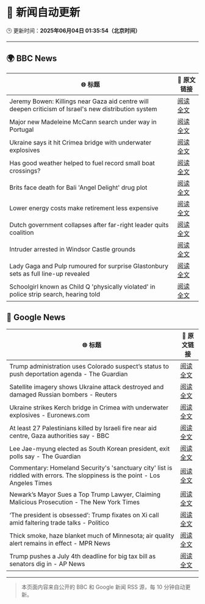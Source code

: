 # 🧠 新闻自动更新

🕒 更新时间：**2025年06月04日 01:35:54（北京时间）**

---

## 🌍 BBC News

| 🌐 标题 | 🔗 原文链接 |
|--------|-------------|
| Jeremy Bowen: Killings near Gaza aid centre will deepen criticism of Israel's new distribution system | [阅读全文](https://www.bbc.com/news/articles/c8jgk1w320lo) |
| Major new Madeleine McCann search under way in Portugal | [阅读全文](https://www.bbc.com/news/articles/cy4k1vg34wlo) |
| Ukraine says it hit Crimea bridge with underwater explosives | [阅读全文](https://www.bbc.com/news/articles/cz708lpzgxro) |
| Has good weather helped to fuel record small boat crossings? | [阅读全文](https://www.bbc.com/news/articles/cwy3vq22xqzo) |
| Brits face death for Bali 'Angel Delight' drug plot | [阅读全文](https://www.bbc.com/news/articles/cewd705yy74o) |
| Lower energy costs make retirement less expensive | [阅读全文](https://www.bbc.com/news/articles/cj42022gqzwo) |
| Dutch government collapses after far-right leader quits coalition | [阅读全文](https://www.bbc.com/news/articles/c0r1x5yyd5wo) |
| Intruder arrested in Windsor Castle grounds | [阅读全文](https://www.bbc.com/news/articles/cx2qw3jzvzeo) |
| Lady Gaga and Pulp rumoured for surprise Glastonbury sets as full line-up revealed | [阅读全文](https://www.bbc.com/news/articles/cx2jd8e6918o) |
| Schoolgirl known as Child Q 'physically violated' in police strip search, hearing told | [阅读全文](https://www.bbc.com/news/articles/cev4k0zke24o) |

## 📰 Google News

| 🌐 标题 | 🔗 原文链接 |
|--------|-------------|
| Trump administration uses Colorado suspect’s status to push deportation agenda - The Guardian | [阅读全文](https://news.google.com/rss/articles/CBMipAFBVV95cUxOZXlONEZLZklCR3kybmh1QU9fR3FDMl9PY2VOZmdpN1FDV2xXbk1fd0ZlTDg0WHJFRkZRYXNMZGtmUDhjZTF5NV8xNUZSQzdGR1lrMm1rekp6ZHEwcDIzelkzRjJVVU1ObW1JaU01TzR3QmZYNkttdFROZjZpdDN0cFdWdUR6SVpELWJHdm5QWGNFcThMOVpXZXN5SEZ0U2N2Y3lZcg?oc=5) |
| Satellite imagery shows Ukraine attack destroyed and damaged Russian bombers - Reuters | [阅读全文](https://news.google.com/rss/articles/CBMi0AFBVV95cUxOREZENXJVYW9UTlJmcDhmYnlZOXZieTJialJfdDZUdDZrZWNJM0xJaENzN2s5LVFWNXhPSlZCcVJ2aE4tZ3RxZ0RIcHNuSkYyUFNOcUF3Q3owTGtCRU1BQ1FPR3VnLVQycVgyS0RYdmRBZ2c1V1VtUjZFbHdhMU9pblNzMS1sOWdRN1U0ZFo5dUlaNExrSjBiYTlCemhMd2ZpajIzNU1tYWIxUHZyNUJWczNxdXZ4V2d3RVA3Q1U3S21kOHdZdjYwOFdVaUh6QU12?oc=5) |
| Ukraine strikes Kerch bridge in Crimea with underwater explosives - Euronews.com | [阅读全文](https://news.google.com/rss/articles/CBMiowFBVV95cUxOd2YzN3d5UlJGTGVrQ2UtWi1zRUIwbjB0eXI4MGpfNTNWR0d4WnA2Q3BIR1hMVkRXc2FNUkFJRERJVVFfRVFLWl9pQTA0VmV2cjkxWUpZN0pYTkZxcGtDb1ZNTDdlc0I2cGNCbDNPNG9uRmR3TTR2NUY1OGRMUHlCMnFjdVRKT3FDRmxCQXREelppRmU0a25pZkpSV2hoYWdCdWRZ?oc=5) |
| At least 27 Palestinians killed by Israeli fire near aid centre, Gaza authorities say - BBC | [阅读全文](https://news.google.com/rss/articles/CBMiWkFVX3lxTE9GcnczaVRlSzVvTnFMTzNvN0hFREE5c192WDk5WUlTNURjRGN5V09iVWk3Z2IxQl9aRGtPMi1yWFhQNmxrLUF4RkEtanJZTjR0b29vN2FlZXRPUdIBX0FVX3lxTFBtZmMxQThydUpzN2xwdHZSdjFCNE1kRzhmdFZRdEVhd1RDOGVVX3BjZkpENFNQRUdsWmRqSXFlVlh0TzVxYmhvdEQ4clNlc0ZNdjVtMVZYdkRkamdrV0tV?oc=5) |
| Lee Jae-myung elected as South Korean president, exit polls say - The Guardian | [阅读全文](https://news.google.com/rss/articles/CBMirAFBVV95cUxQVmdjZ1dlZldwXzBGSGRpdWR1b3B0NDh5ZjJJZGczME5wQXZ1aXhrMFlVYVBsV3RfRFhFZE9fV1dmdEp4SFNfTFhnOE55NDkwU3lxLWRtVlpxV1NWd0JXZ1Bvd0JGTGNBV3JURDJzQXFULVhESXdQNTZybDk0dmZkSlo0M1pTWXVWMV9vOVZsMV9iaHpQcVhfTjQtWkowdHdwZFV5SzRHblZhMW9B?oc=5) |
| Commentary: Homeland Security's 'sanctuary city' list is riddled with errors. The sloppiness is the point - Los Angeles Times | [阅读全文](https://news.google.com/rss/articles/CBMiiwFBVV95cUxONjhvVzd6RHJSQ3ZqanJ2WVFfSnIyWEw4Qm9meHdkME1HZ3JjcXJSWkt0WjY3UzF5YjREZk00Wkw5UUtldTAwRWNEQlBjMEFVWklKQmJNaGtoSl9pc0c3aklKSkNQTkJjb0RvOUxpS3JfTzllRlR1dEM5clg3RW5RTFdqUjA2ZFhld05J?oc=5) |
| Newark’s Mayor Sues a Top Trump Lawyer, Claiming Malicious Prosecution - The New York Times | [阅读全文](https://news.google.com/rss/articles/CBMiiwFBVV95cUxNSl9kUlphUVBKZEd6ci1KbVM0SElYZTRBSHZoc2QtMGRDZmxaYThqU3kxczRpMVJhQXpKUTJ4aGlNSjUyNnB4MXBhWnRRRy1yZHJ2eVNIYVdoSzdlMlJpQ2xlSUt0LV93QW10S25NZEZKamo1NlI1TkFnOWhJcnJpdl92WlpwTXFHNC1R?oc=5) |
| ‘The president is obsessed’: Trump fixates on Xi call amid faltering trade talks - Politico | [阅读全文](https://news.google.com/rss/articles/CBMigAFBVV95cUxOZzBQSWlfWU9GSDdjNDVQak4yWUpYTU1PZUIyYnJnVGxZV3RXZlZfYkpfY2pFTVN6MVJXYXdXXzlzeDIwYXFJWDNBNkJES0dvSm9fcWcxMHZQNEF6anI1R1RMb2lfMDRwNFpLVjh0QWtpUjRPRkwxbVVuNlF1MDc5Sg?oc=5) |
| Thick smoke, haze blanket much of Minnesota; air quality alert remains in effect - MPR News | [阅读全文](https://news.google.com/rss/articles/CBMijAFBVV95cUxQOUJYNU4tanVkUTBlNnRIMmNrTXR1dl9EUVNjdThpbjRYY2Fqc0M5RzNRRWlCWUJqalJjTTZlZU9CR3c2T2xmRjBhWGVwb05vd1NfbE9tSG5QQlZNY2tZbGdZZEE3dXYwZEZPdzAtT1JzZUhGN2tBR3dMdFhNc3pHejc2MFQ5R19GZXNxdg?oc=5) |
| Trump pushes a July 4th deadline for big tax bill as senators dig in - AP News | [阅读全文](https://news.google.com/rss/articles/CBMilAFBVV95cUxQSGFkWWtLT2s4NWZQZElSMEdRSWl2bzhBNXA5cVNMMFdoN3Q2WVgtZ1pRNEVtUTdiUTRCSU9TNy1UZ2N1UURSZk5kT3NRM1pTQVFHNUNucU9DSGdwYUNPa1JrMDF1MmNnenpZYWxseFAzOEZyMzRiN0NDR3A1OW4zVWtzN2QwNnRoZmpvSEdyU05rZ25X?oc=5) |

---
> 本页面内容来自公开的 BBC 和 Google 新闻 RSS 源，每 10 分钟自动更新。